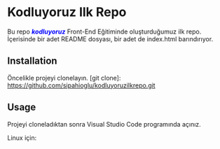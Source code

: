# Kodluyoruz Ilk Repo
Bu repo _**<span style="color:blue">kodluyoruz</span>**_ Front-End Eğitiminde oluşturduğumuz ilk repo. İçerisinde bir adet README dosyası,
bir adet de index.html barındırıyor.

## Installation

Öncelikle projeyi clonelayın.
[git clone]: https://github.com/sipahioglu/kodluyoruzilkrepo.git

## Usage

Projeyi cloneladıktan sonra Visual Studio Code programında açınız.

Linux için:
